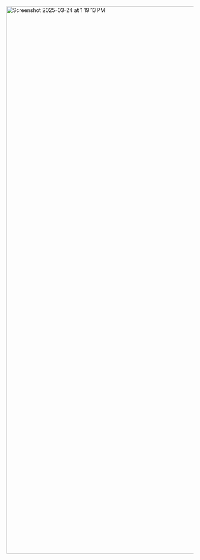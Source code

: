 
<img width="1468" alt="Screenshot 2025-03-24 at 1 19 13 PM" src="https://github.com/user-attachments/assets/b2d199f1-31b6-4189-b42e-0f95de24c18d" />
